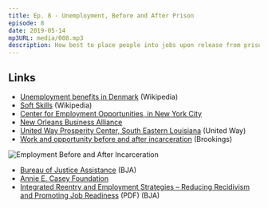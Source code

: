 ```yaml
---
title: Ep. 8 - Unemployment, Before and After Prison
episode: 8
date: 2019-05-14
mp3URL: media/008.mp3
description: How best to place people into jobs upon release from prison?
---
```


## Links

- [Unemployment benefits in Denmark](https://en.wikipedia.org/wiki/Unemployment_benefits_in_Denmark) (Wikipedia)
- [Soft Skills](https://en.wikipedia.org/wiki/Soft_skills) (Wikipedia)
- [Center for Employment Opportunities, in New York City](https://ceoworks.org)
- [New Orleans Business Alliance](https://www.nolaba.org)
- [United Way Prosperity Center, South Eastern Louisiana](http://www.unitedwaysela.org/j-wayne-leonard-prosperity-center) (United Way)
- [Work and opportunity before and after incarceration](https://www.brookings.edu/research/work-and-opportunity-before-and-after-incarceration/) (Brookings)

![Employment Before and After Incarceration](/media/008-brookings.jpg)

- [Bureau of Justice Assistance](https://www.bja.gov) (BJA)
- [Annie E. Casey Foundation](https://www.aecf.org)
- [Integrated Reentry and Employment Strategies – Reducing Recidivism and Promoting Job Readiness](https://www.bja.gov/Publications/CSG-Reentry-and-Employment.pdf) (PDF) (BJA)
